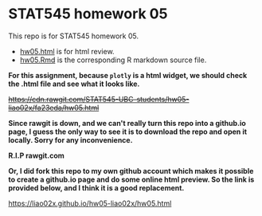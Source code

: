 # STAT545 homework 05
This repo is for STAT545 homework 05.
- [hw05.html](https://github.com/STAT545-UBC-students/hw05-liao02x/blob/master/hw05.html) is for html review.
- [hw05.Rmd](https://github.com/STAT545-UBC-students/hw05-liao02x/blob/master/hw05.Rmd) is the corresponding R markdown source file.

**For this assignment, because `plotly` is a html widget, we should check the .html file and see what it looks like.**

<del>https://cdn.rawgit.com/STAT545-UBC-students/hw05-liao02x/fa23eda/hw05.html</del>

**Since rawgit is down, and we can't really turn this repo into a github.io page, I guess the only way to see it is to download the repo and open it locally. Sorry for any inconvenience.**

**R.I.P rawgit.com**



**Or, I did fork this repo to my own github account which makes it possible to create a github.io page and do some online html preview. So the link is provided below, and I think it is a good replacement.**

https://liao02x.github.io/hw05-liao02x/hw05.html
